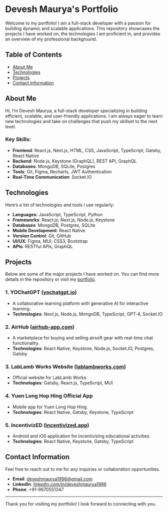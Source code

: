 # Devesh Maurya's Portfolio

Welcome to my portfolio! I am a full-stack developer with a passion for building dynamic and scalable applications. This repository showcases the projects I have worked on, the technologies I am proficient in, and provides an overview of my professional background.

## Table of Contents

- [About Me](#about-me)
- [Technologies](#technologies)
- [Projects](#projects)
- [Contact Information](#contact-information)

## About Me

Hi, I’m Devesh Maurya, a full-stack developer specializing in building efficient, scalable, and user-friendly applications. I am always eager to learn new technologies and take on challenges that push my skillset to the next level.

### Key Skills:

- **Frontend**: React.js, Next.js, HTML, CSS, JavaScript, TypeScript, Gatsby, React Native
- **Backend**: Node.js, Keystone (GraphQL), REST API, GraphQL
- **Databases**: MongoDB, SQLite, Postgres
- **Tools**: Git, Figma, Recharts, JWT Authentication
- **Real-Time Communication**: Socket.IO

## Technologies

Here’s a list of technologies and tools I use regularly:

- **Languages**: JavaScript, TypeScript, Python
- **Frameworks**: React.js, Next.js, Node.js, Keystone
- **Databases**: MongoDB, Postgres, SQLite
- **Mobile Development**: React Native
- **Version Control**: Git, GitHub
- **UI/UX**: Figma, MUI, CSS3, Bootstrap
- **APIs**: RESTful APIs, GraphQL

## Projects

Below are some of the major projects I have worked on. You can find more details in the repository or visit my [portfolio](https://excited-humor-179.notion.site/Devesh-Maurya-33a28a94837c4613a7056be101627df6).

### 1. YOChatGPT ([yochatgpt.io](https://yochatgpt.io))

- A collaborative learning platform with generative AI for interactive learning.
- **Technologies**: Next.js, Node.js, MongoDB, TypeScript, GPT-4, Socket.IO

### 2. AirHub ([airhub-app.com](https://airhub-app.com))

- A marketplace for buying and selling airsoft gear with real-time chat functionality.
- **Technologies**: React Native, Keystone, Node.js, Socket.IO, Postgres, Gatsby

### 3. LabLamb Works Website ([lablambworks.com](https://lablambworks.com))

- Official website for LabLamb Works.
- **Technologies**: Gatsby, React.js, TypeScript, MUI

### 4. Yuen Long Hop Hing Official App

- Mobile app for Yuen Long Hop Hing.
- **Technologies**: React Native, Gatsby, Keystone, TypeScript

### 5. IncentivizED ([incentivized.app](https://incentivized.app))

- Android and iOS application for incentivizing educational activities.
- **Technologies**: React Native, Keystone, Gatsby, TypeScript

## Contact Information

Feel free to reach out to me for any inquiries or collaboration opportunities.

- **Email**: [deveshmaurya1996@gmail.com](mailto:deveshmaurya1996@gmail.com)
- **LinkedIn**: [linkedin.com/in/deveshmaurya1996](https://www.linkedin.com/in/deveshmaurya1996)
- **Phone**: +91-9670551347

---

Thank you for visiting my portfolio! I look forward to connecting with you.
